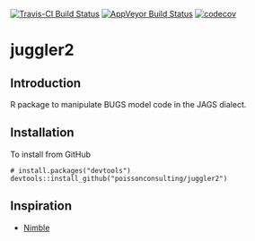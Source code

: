 
<!-- README.md is generated from README.Rmd. Please edit that file -->
[![Travis-CI Build Status](https://travis-ci.org/poissonconsulting/juggler2.svg?branch=master)](https://travis-ci.org/poissonconsulting/juggler2) [![AppVeyor Build Status](https://ci.appveyor.com/api/projects/status/github/poissonconsulting/juggler2?branch=master&svg=true)](https://ci.appveyor.com/project/poissonconsulting/juggler2) [![codecov](https://codecov.io/gh/poissonconsulting/juggler2/branch/master/graph/badge.svg)](https://codecov.io/gh/poissonconsulting/juggler2)

juggler2
========

Introduction
------------

R package to manipulate BUGS model code in the JAGS dialect.

Installation
------------

To install from GitHub

    # install.packages("devtools")
    devtools::install_github("poissonconsulting/juggler2")

Inspiration
-----------

-   [Nimble](http://r-nimble.org)
